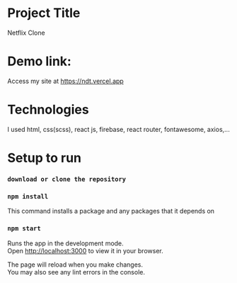 # Project Title

Netflix Clone

# Demo link:

Access my site at https://ndt.vercel.app

# Technologies

I used html, css(scss), react js, firebase, react router, fontawesome, axios,...

# Setup to run

### `download or clone the repository`

### `npm install`

This command installs a package and any packages that it depends on

### `npm start`

Runs the app in the development mode.\
Open [http://localhost:3000](http://localhost:3000) to view it in your browser.

The page will reload when you make changes.\
You may also see any lint errors in the console.
